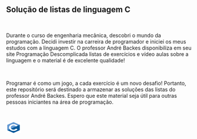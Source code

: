 ## Solução de listas de linguagem C

<br>

Durante o curso de engenharia mecânica, descobri o mundo da programação. Decidi investir na carreira de programador e iniciei os meus estudos com a linguagem C. O professor André Backes disponibiliza em seu site Programação Descomplicada listas de exercícios e vídeo aulas sobre a linguagem e o material é de excelente qualidade! 

<br>

Programar é como um jogo, a cada exercício é um novo desafio! Portanto, este repositório será destinado a armazenar as soluções das listas do professor André Backes. Espero que este material seja útil para outras pessoas iniciantes na área de programação. 

## 

<div style = "display: inline_block"> <br>
  <img align = "center" alt = "linguagemC" height = "30" width = "40" src = "https://raw.githubusercontent.com/devicons/devicon/master/icons/c/c-original.svg">
</div>

